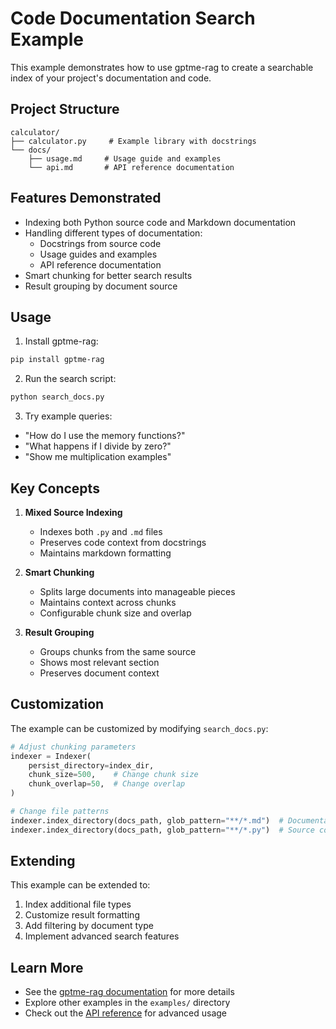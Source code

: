# Code Documentation Search Example

This example demonstrates how to use gptme-rag to create a searchable index of your project's documentation and code.

## Project Structure

```plaintext
calculator/
├── calculator.py     # Example library with docstrings
└── docs/
    ├── usage.md     # Usage guide and examples
    └── api.md       # API reference documentation
```

## Features Demonstrated

- Indexing both Python source code and Markdown documentation
- Handling different types of documentation:
  - Docstrings from source code
  - Usage guides and examples
  - API reference documentation
- Smart chunking for better search results
- Result grouping by document source

## Usage

1. Install gptme-rag:
```bash
pip install gptme-rag
```

2. Run the search script:
```bash
python search_docs.py
```

3. Try example queries:
- "How do I use the memory functions?"
- "What happens if I divide by zero?"
- "Show me multiplication examples"

## Key Concepts

1. **Mixed Source Indexing**
   - Indexes both `.py` and `.md` files
   - Preserves code context from docstrings
   - Maintains markdown formatting

2. **Smart Chunking**
   - Splits large documents into manageable pieces
   - Maintains context across chunks
   - Configurable chunk size and overlap

3. **Result Grouping**
   - Groups chunks from the same source
   - Shows most relevant section
   - Preserves document context

## Customization

The example can be customized by modifying `search_docs.py`:

```python
# Adjust chunking parameters
indexer = Indexer(
    persist_directory=index_dir,
    chunk_size=500,    # Change chunk size
    chunk_overlap=50,  # Change overlap
)

# Change file patterns
indexer.index_directory(docs_path, glob_pattern="**/*.md")  # Documentation
indexer.index_directory(docs_path, glob_pattern="**/*.py")  # Source code
```

## Extending

This example can be extended to:
1. Index additional file types
2. Customize result formatting
3. Add filtering by document type
4. Implement advanced search features

## Learn More

- See the [gptme-rag documentation](https://github.com/ErikBjare/gptme-rag) for more details
- Explore other examples in the `examples/` directory
- Check out the [API reference](https://gptme.org/docs/) for advanced usage
